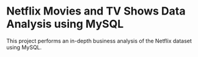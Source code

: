 # Netflix Movies and TV Shows Data Analysis using MySQL

This project performs an in-depth business analysis of the Netflix dataset using MySQL.
